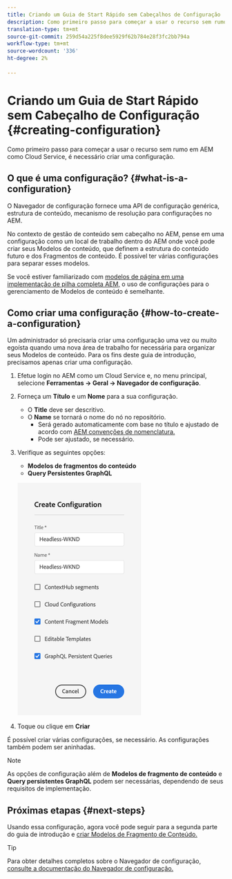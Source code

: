```yaml
---
title: Criando um Guia de Start Rápido sem Cabeçalhos de Configuração
description: Como primeiro passo para começar a usar o recurso sem rumo em AEM como Cloud Service, é necessário criar uma configuração.
translation-type: tm+mt
source-git-commit: 259d54a225f8dee5929f62b784e28f3fc2bb794a
workflow-type: tm+mt
source-wordcount: '336'
ht-degree: 2%

---
```



# Criando um Guia de Start Rápido sem Cabeçalho de Configuração {#creating-configuration}

Como primeiro passo para começar a usar o recurso sem rumo em AEM como Cloud Service, é necessário criar uma configuração.

## O que é uma configuração? {#what-is-a-configuration}

O Navegador de configuração fornece uma API de configuração genérica, estrutura de conteúdo, mecanismo de resolução para configurações no AEM.

No contexto de gestão de conteúdo sem cabeçalho no AEM, pense em uma configuração como um local de trabalho dentro do AEM onde você pode criar seus Modelos de conteúdo, que definem a estrutura do conteúdo futuro e dos Fragmentos de conteúdo. É possível ter várias configurações para separar esses modelos.

Se você estiver familiarizado com [modelos de página em uma implementação de pilha completa AEM,](/help/sites-cloud/authoring/features/templates.md) o uso de configurações para o gerenciamento de Modelos de conteúdo é semelhante.

## Como criar uma configuração {#how-to-create-a-configuration}

Um administrador só precisaria criar uma configuração uma vez ou muito egoísta quando uma nova área de trabalho for necessária para organizar seus Modelos de conteúdo. Para os fins deste guia de introdução, precisamos apenas criar uma configuração.

1. Efetue login no AEM como um Cloud Service e, no menu principal, selecione **Ferramentas -> Geral -> Navegador de configuração**.
1. Forneça um **Título** e um **Nome** para a sua configuração.
   * O **Title** deve ser descritivo.
   * O **Name** se tornará o nome do nó no repositório.
      * Será gerado automaticamente com base no título e ajustado de acordo com [AEM convenções de nomenclatura.](/help/implementing/developing/introduction/naming-conventions.md)
      * Pode ser ajustado, se necessário.
1. Verifique as seguintes opções:
   * **Modelos de fragmentos do conteúdo**
   * **Query Persistentes GraphQL**

   ![Criar configuração](../assets/create-configuration.png)

1. Toque ou clique em **Criar**

É possível criar várias configurações, se necessário. As configurações também podem ser aninhadas.

>[!NOTE]
>
>As opções de configuração além de **Modelos de fragmento de conteúdo** e **Query persistentes GraphQL** podem ser necessárias, dependendo de seus requisitos de implementação.

## Próximas etapas {#next-steps}

Usando essa configuração, agora você pode seguir para a segunda parte do guia de introdução e [criar Modelos de Fragmento de Conteúdo.](create-content-model.md)

>[!TIP]
>
>Para obter detalhes completos sobre o Navegador de configuração, [consulte a documentação do Navegador de configuração.](/help/implementing/developing/introduction/configurations.md)
